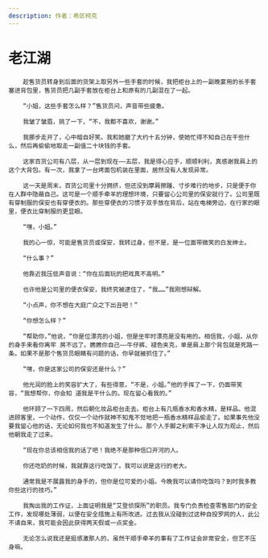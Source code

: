 ```yaml
---
description: 作者：希区柯克
---
```


# 老江湖

        趁售货员转身到后面的货架上取另外一些手套的时候，我把柜台上的一副晚宴用的长手套塞进背包里，售货员把几副手套放在柜台上和原有的几副混在了一起。

        “小姐，这些手套怎么样？”售货员问，声音带些疲惫。

        我皱了皱眉，挑了一下，“不，我都不喜欢，谢谢。”

        我挪步走开了，心中暗自好笑。我和她磨了大约十五分钟，使她忙得不知自己在干些什么，然后再偷偷地取走一副值二十块钱的手套。

        这家百货公司有八层，从一层到现在——五层，我是得心应手，顺顺利利，真感谢我肩上的这个大背包。有一次，我拿了一台烤面包机装在里面，居然没有人发现异常。

        这一天是周末，百货公司里十分拥挤，但还没到摩肩擦踵、寸步难行的地步，只是便于你在人群中隐蔽自己。这可是一个顺手牵羊的理想环境，只要留心公司里的保安就行了。公司里既有穿制服的保安也有穿便衣的。那些穿便衣的习惯于双手放在背后，站在电梯旁边，在行家的眼里，便衣比穿制服的更显眼。

        “嘿，小姐。”

        我的心一惊，可能是售货员或保安，我转过身，但不是，是一位面带微笑的白发绅士。

        “什么事？”

        他靠近我压低声音说：“你在后面玩的把戏真不高明。”

        也许他是公司里的便衣保安，我终究被逮住了，“我……”我刚想辩解。

        “小点声，你不想在大庭广众之下出丑吧！”

        “你想怎么样？”

        “帮助你，”他说，“你是位漂亮的小姐，但是坐牢时漂亮是没有用的。相信我，小姐，从你的身手来看你离牢 房不远了。瞧瞧你自己——牛仔裤、褪色夹克，单是肩上那个背包就是死路一条。如果不是那个售货员眼睛有问题的话，你早就被抓住了。”

        “嘿，你是这家公司的保安还是什么？”

        他光润的脸上的笑容扩大了，有些得意，“不是，小姐。”他的手挥了一下，仍面带笑容，“我想帮你，你会知 道我是干什么的。现在留心看我的。”

        他环顾了一下四周，然后朝化妆品柜台走去。柜台上有几瓶香水和香水精，是样品。他混进顾客里，一个动作，仅仅一个动作就神不知鬼不觉地把一瓶香水精样品偷走了。如果事先他没要我留心他的话，无论如何我也不知道发生了什么。那个人手脚之利索干净让人叹为观止，然后他朝我走了过来。

        “现在你总该相信我的话了吧！我绝不是那种信口开河的人。

        你还吃奶的时候，我就靠这行吃饭了。我可以说是这行的老大。

        通常我是不展露我的身手的，但你是位可爱的小姐。今晚我可以请你吃饭吗？到时我多教你些这行的技巧。”

        我掏出我的工作证，上面证明我是“艾登侦探所”的职员。我专门负责检查零售部门的安全工作，发现哪处薄弱，以便在安全措施上有所改进。过去我从没碰到过这种自投罗网的人，此公不请自来，我可能会因此获得两天假或一点奖金。

        无论怎么说我还是挺感激那人的，虽然干顺手牵羊的事有了工作证会非常安全，但艺不压身嘛。

